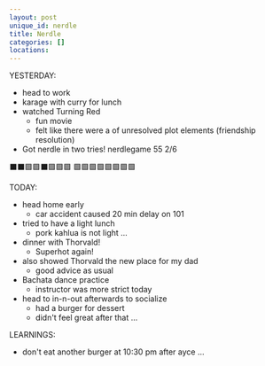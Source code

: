 ```yaml
---
layout: post
unique_id: nerdle
title: Nerdle
categories: []
locations: 
---
```


YESTERDAY:
* head to work
* karage with curry for lunch
* watched Turning Red
  * fun movie
  * felt like there were a of unresolved plot elements (friendship resolution)
* Got nerdle in two tries!
nerdlegame 55 2/6

⬛⬛🟪🟪⬛🟪🟪🟪
🟩🟩🟩🟩🟩🟩🟩🟩


TODAY:
* head home early
  * car accident caused 20 min delay on 101
* tried to have a light lunch
  * pork kahlua is not light ...
* dinner with Thorvald!
  * Superhot again!
* also showed Thorvald the new place for my dad
  * good advice as usual
* Bachata dance practice
  * instructor was more strict today
* head to in-n-out afterwards to socialize
  * had a burger for dessert
  * didn't feel great after that ...

LEARNINGS:
* don't eat another burger at 10:30 pm after ayce ...
